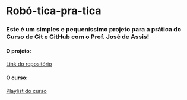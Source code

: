 # Robó-tica-pra-tica
### Este é um simples e pequeníssimo projeto para a prática do Curso de Git e GitHub com o Prof. José de Assis!

#### O projeto: 
[Link do repositório](https://github.com/AndersonMendes567/Rob-tica-Pr-tica)

#### O curso: 
[Playlist do curso](https://www.youtube.com/playlist?list=PLHz_AreHm4dm7ZULPAmadvNhH6vk9oNZA)
